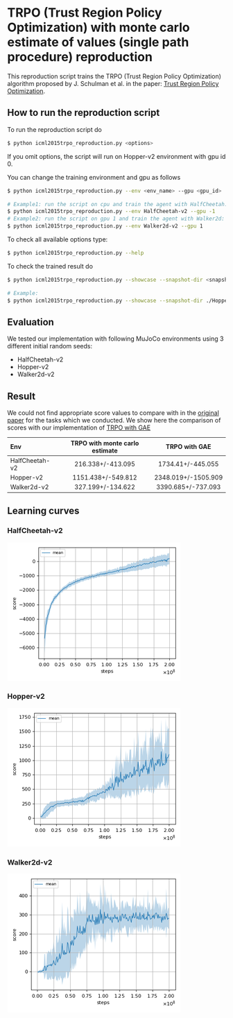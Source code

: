 # TRPO (Trust Region Policy Optimization) with monte carlo estimate of values (single path procedure) reproduction

This reproduction script trains the TRPO (Trust Region Policy Optimization) algorithm proposed by J. Schulman et al. in the paper: [Trust Region Policy Optimization](https://arxiv.org/abs/1502.05477).

## How to run the reproduction script

To run the reproduction script do

```sh
$ python icml2015trpo_reproduction.py <options>
```

If you omit options, the script will run on Hopper-v2 environment with gpu id 0.

You can change the training environment and gpu as follows

```sh
$ python icml2015trpo_reproduction.py --env <env_name> --gpu <gpu_id>
```

```sh
# Example1: run the script on cpu and train the agent with HalfCheetah:
$ python icml2015trpo_reproduction.py --env HalfCheetah-v2 --gpu -1
# Example2: run the script on gpu 1 and train the agent with Walker2d:
$ python icml2015trpo_reproduction.py --env Walker2d-v2 --gpu 1
```

To check all available options type:

```sh
$ python icml2015trpo_reproduction.py --help
```

To check the trained result do

```sh
$ python icml2015trpo_reproduction.py --showcase --snapshot-dir <snapshot_dir> --render
```

```sh
# Example:
$ python icml2015trpo_reproduction.py --showcase --snapshot-dir ./Hopper-v2/seed-1/iteration-1000000/ --render
```

## Evaluation

We tested our implementation with following MuJoCo environments using 3 different initial random seeds:

- HalfCheetah-v2
- Hopper-v2
- Walker2d-v2

## Result

We could not find appropriate score values to compare with in the [original paper](https://arxiv.org/pdf/1502.05477.pdf) for the tasks which we conducted.
We show here the comparison of scores with our implementation of [TRPO with GAE](../trpo/README.md)

|Env|TRPO with monte carlo estimate|TRPO with GAE|
|:---|:---:|:---:|
|HalfCheetah-v2|216.338+/-413.095|1734.41+/-445.055|
|Hopper-v2|1151.438+/-549.812|2348.019+/-1505.909|
|Walker2d-v2|327.199+/-134.622|3390.685+/-737.093|

## Learning curves

### HalfCheetah-v2

![HalfCheetah-v2 Result](reproduction_results/HalfCheetah-v2_results/result.png)

### Hopper-v2

![Hopper-v2 Result](reproduction_results/Hopper-v2_results/result.png)

### Walker2d-v2

![Walker2d-v2 Result](reproduction_results/Walker2d-v2_results/result.png)
